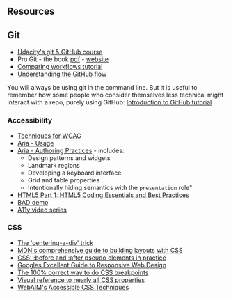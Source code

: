 ## Resources

## Git

* [Udacity's git & GitHub course](https://www.udacity.com/course/how-to-use-git-and-github--ud775)
* Pro Git - the book [pdf](https://progit2.s3.amazonaws.com/en/2016-03-22-f3531/progit-en.1084.pdf) - [website](https://git-scm.com/book/en/v2)
* [Comparing workflows tutorial](https://www.atlassian.com/git/tutorials/comparing-workflows)
* [Understanding the GitHub flow](https://guides.github.com/introduction/flow/)

You will always be using git in the command line. But it is useful to remember how some people who consider themselves less technical might interact with a repo, purely using GitHub: [Introduction to GitHub tutorial](https://services.github.com/on-demand/intro-to-github/)

### Accessibility

* [Techniques for WCAG](https://www.w3.org/TR/WCAG20-TECHS/)
* [Aria - Usage](https://www.w3.org/TR/aria-in-html/)
* [Aria - Authoring Practices](https://www.w3.org/TR/wai-aria-practices/) - includes:
  * Design patterns and widgets
  * Landmark regions
  * Developing a keyboard interface
  * Grid and table properties
  * Intentionally hiding semantics with the `presentation` role"
* [HTML5 Part 1: HTML5 Coding Essentials and Best Practices](https://www.edx.org/course/html5-part-1-html5-coding-essentials-w3cx-html5-1x-1)
* [BAD demo](https://www.w3.org/WAI/demos/bad/Overview.html)
* [A11y video series](https://www.youtube.com/watch?v=fGLp_gfMMGU&list=PLNYkxOF6rcICWx0C9LVWWVqvHlYJyqw7g)

### CSS

* [The 'centering-a-div' trick](https://css-tricks.com/centering-percentage-widthheight-elements/)
* [MDN's comprehensive guide to building layouts with CSS](https://developer.mozilla.org/en-US/docs/Learn/CSS/CSS_layout)
* [CSS: :before and :after pseudo elements in practice](http://krasimirtsonev.com/blog/article/CSS-before-and-after-pseudo-elements-in-practice)
* [Googles Excellent Guide to Responsive Web Design](https://developers.google.com/web/fundamentals/design-and-ui/responsive/)
* [The 100% correct way to do CSS breakpoints](https://medium.freecodecamp.com/the-100-correct-way-to-do-css-breakpoints-88d6a5ba1862#.3egrq5nf3)
* [Visual reference to nearly all CSS properties](http://cssreference.io/)
* [WebAIM's Accessible CSS Techniques](http://webaim.org/techniques/css/)
